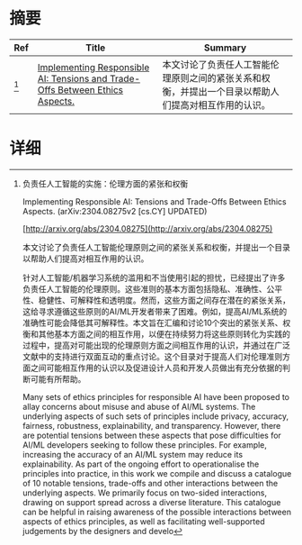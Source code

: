 # 摘要

| Ref | Title | Summary |
| --- | --- | --- |
| [^1] | [Implementing Responsible AI: Tensions and Trade-Offs Between Ethics Aspects.](http://arxiv.org/abs/2304.08275) | 本文讨论了负责任人工智能伦理原则之间的紧张关系和权衡，并提出一个目录以帮助人们提高对相互作用的认识。 |

# 详细

[^1]: 负责任人工智能的实施：伦理方面的紧张和权衡

    Implementing Responsible AI: Tensions and Trade-Offs Between Ethics Aspects. (arXiv:2304.08275v2 [cs.CY] UPDATED)

    [http://arxiv.org/abs/2304.08275](http://arxiv.org/abs/2304.08275)

    本文讨论了负责任人工智能伦理原则之间的紧张关系和权衡，并提出一个目录以帮助人们提高对相互作用的认识。

    

    针对人工智能/机器学习系统的滥用和不当使用引起的担忧，已经提出了许多负责任人工智能的伦理原则。这些准则的基本方面包括隐私、准确性、公平性、稳健性、可解释性和透明度。然而，这些方面之间存在潜在的紧张关系，这给寻求遵循这些原则的AI/ML开发者带来了困难。例如，提高AI/ML系统的准确性可能会降低其可解释性。本文旨在汇编和讨论10个突出的紧张关系、权衡和其他基本方面之间的相互作用，以便在持续努力将这些原则转化为实践的过程中，提高对可能出现的伦理原则方面之间相互作用的认识，并通过在广泛文献中的支持进行双面互动的重点讨论。这个目录对于提高人们对伦理准则方面之间可能相互作用的认识以及促进设计人员和开发人员做出有充分依据的判断可能有所帮助。

    Many sets of ethics principles for responsible AI have been proposed to allay concerns about misuse and abuse of AI/ML systems. The underlying aspects of such sets of principles include privacy, accuracy, fairness, robustness, explainability, and transparency. However, there are potential tensions between these aspects that pose difficulties for AI/ML developers seeking to follow these principles. For example, increasing the accuracy of an AI/ML system may reduce its explainability. As part of the ongoing effort to operationalise the principles into practice, in this work we compile and discuss a catalogue of 10 notable tensions, trade-offs and other interactions between the underlying aspects. We primarily focus on two-sided interactions, drawing on support spread across a diverse literature. This catalogue can be helpful in raising awareness of the possible interactions between aspects of ethics principles, as well as facilitating well-supported judgements by the designers and develo
    

